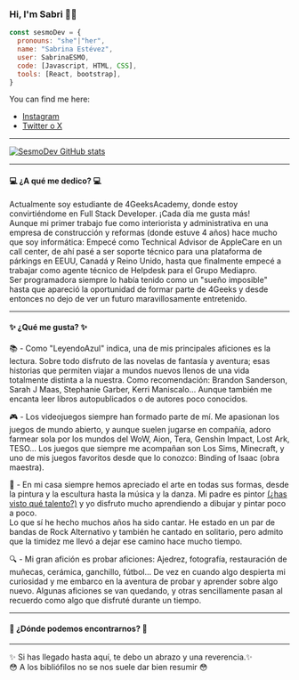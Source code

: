 ### Hi, I'm Sabri 👋💙

```js
const sesmoDev = {
  pronouns: "she"|"her",
  name: "Sabrina Estévez",
  user: SabrinaESMO,
  code: [Javascript, HTML, CSS],
  tools: [React, bootstrap],
}
```

You can find me here:
- [Instagram](https://www.instagram.com/leyendoazul/)  
- [Twitter o X](https://twitter.com/LeyendoAzul)  

---
[![SesmoDev GitHub stats](https://github-readme-stats.vercel.app/api?username=SabrinaESMO)](https://github.com/SabrinaESMO/github-readme-stats)

---
#### :computer: ¿A qué me dedico? :computer: ####  
Actualmente soy estudiante de 4GeeksAcademy, donde estoy convirtiéndome en Full Stack Developer. ¡Cada día me gusta más!  
Aunque mi primer trabajo fue como interiorista y administrativa en una empresa de construcción y reformas (donde estuve 4 años) hace mucho que soy informática: 
Empecé como Technical Advisor de AppleCare en un call center, de ahí pasé a ser soporte técnico para una plataforma de párkings en EEUU, Canadá y Reino Unido, hasta que finalmente empecé a trabajar como agente técnico de Helpdesk para el Grupo Mediapro.  
Ser programadora siempre lo había tenido como un "sueño imposible" hasta que apareció la oportunidad de formar parte de 4Geeks y desde entonces no dejo de ver un futuro maravillosamente entretenido.  

---
#### 	:sparkles: ¿Qué me gusta?	:sparkles: ####  
:books: - Como "LeyendoAzul" indica, una de mis principales aficiones es la lectura. Sobre todo disfruto de las novelas de fantasía y aventura; esas historias que permiten viajar a mundos nuevos llenos de una vida totalmente distinta a la nuestra. Como recomendación: Brandon Sanderson, Sarah J Maas, Stephanie Garber, Kerri Maniscalo... Aunque también me encanta leer libros autopublicados o de autores poco conocidos.  

:video_game: - Los videojuegos siempre han formado parte de mí. Me apasionan los juegos de mundo abierto, y aunque suelen jugarse en compañía, adoro farmear sola por los mundos del WoW, Aion, Tera, Genshin Impact, Lost Ark, TESO... Los juegos que siempre me acompañan son Los Sims, Minecraft, y uno de mis juegos favoritos desde que lo conozco: Binding of Isaac (obra maestra).  

:art: - En mi casa siempre hemos apreciado el arte en todas sus formas, desde la pintura y la escultura hasta la música y la danza. Mi padre es pintor [(¿has visto qué talento?)](https://linktr.ee/pablo.estevez.artist) y yo disfruto mucho aprendiendo a dibujar y pintar poco a poco.  
Lo que sí he hecho muchos años ha sido cantar. He estado en un par de bandas de Rock Alternativo y también he cantado en solitario, pero admito que la timidez me llevó a dejar ese camino hace mucho tiempo.  

:mag: - Mi gran afición es probar aficiones: Ajedrez, fotografía, restauración de muñecas, cerámica, ganchillo, fútbol... De vez en cuando algo despierta mi curiosidad y me embarco en la aventura de probar y aprender sobre algo nuevo. Algunas aficiones se van quedando, y otras sencillamente pasan al recuerdo como algo que disfruté durante un tiempo.  

---

#### :hibiscus: ¿Dónde podemos encontrarnos? :hibiscus: ####  



---
:sparkles: Si has llegado hasta aquí, te debo un abrazo y una reverencia.:sparkles:  
:flushed: A los bibliófilos no se nos suele dar bien resumir :flushed:

